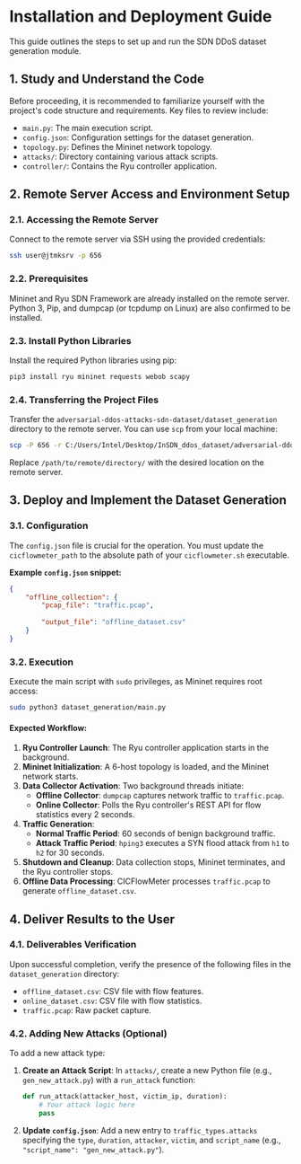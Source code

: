 # Installation and Deployment Guide

This guide outlines the steps to set up and run the SDN DDoS dataset generation module.

## 1. Study and Understand the Code

Before proceeding, it is recommended to familiarize yourself with the project's code structure and requirements. Key files to review include:

-   `main.py`: The main execution script.
-   `config.json`: Configuration settings for the dataset generation.
-   `topology.py`: Defines the Mininet network topology.
-   `attacks/`: Directory containing various attack scripts.
-   `controller/`: Contains the Ryu controller application.

## 2. Remote Server Access and Environment Setup

### 2.1. Accessing the Remote Server

Connect to the remote server via SSH using the provided credentials:

```bash
ssh user@jtmksrv -p 656
```

### 2.2. Prerequisites

Mininet and Ryu SDN Framework are already installed on the remote server. Python 3, Pip, and dumpcap (or tcpdump on Linux) are also confirmed to be installed.

### 2.3. Install Python Libraries

Install the required Python libraries using pip:

```bash
pip3 install ryu mininet requests webob scapy
```

### 2.4. Transferring the Project Files

Transfer the `adversarial-ddos-attacks-sdn-dataset/dataset_generation` directory to the remote server. You can use `scp` from your local machine:

```bash
scp -P 656 -r C:/Users/Intel/Desktop/InSDN_ddos_dataset/adversarial-ddos-attacks-sdn-dataset/dataset_generation user@jtmksrv:/path/to/remote/directory/
```

Replace `/path/to/remote/directory/` with the desired location on the remote server.

## 3. Deploy and Implement the Dataset Generation

### 3.1. Configuration

The `config.json` file is crucial for the operation. You must update the `cicflowmeter_path` to the absolute path of your `cicflowmeter.sh` executable.

**Example `config.json` snippet:**
```json
{
    "offline_collection": {
        "pcap_file": "traffic.pcap",
        
        "output_file": "offline_dataset.csv"
    }
}
```

### 3.2. Execution

Execute the main script with `sudo` privileges, as Mininet requires root access:

```bash
sudo python3 dataset_generation/main.py
```

#### Expected Workflow:

1.  **Ryu Controller Launch**: The Ryu controller application starts in the background.
2.  **Mininet Initialization**: A 6-host topology is loaded, and the Mininet network starts.
3.  **Data Collector Activation**: Two background threads initiate:
    -   **Offline Collector**: `dumpcap` captures network traffic to `traffic.pcap`.
    -   **Online Collector**: Polls the Ryu controller's REST API for flow statistics every 2 seconds.
4.  **Traffic Generation**:
    -   **Normal Traffic Period**: 60 seconds of benign background traffic.
    -   **Attack Traffic Period**: `hping3` executes a SYN flood attack from `h1` to `h2` for 30 seconds.
5.  **Shutdown and Cleanup**: Data collection stops, Mininet terminates, and the Ryu controller stops.
6.  **Offline Data Processing**: CICFlowMeter processes `traffic.pcap` to generate `offline_dataset.csv`.

## 4. Deliver Results to the User

### 4.1. Deliverables Verification

Upon successful completion, verify the presence of the following files in the `dataset_generation` directory:

-   `offline_dataset.csv`: CSV file with flow features.
-   `online_dataset.csv`: CSV file with flow statistics.
-   `traffic.pcap`: Raw packet capture.

### 4.2. Adding New Attacks (Optional)

To add a new attack type:

1.  **Create an Attack Script**: In `attacks/`, create a new Python file (e.g., `gen_new_attack.py`) with a `run_attack` function:
    ```python
    def run_attack(attacker_host, victim_ip, duration):
        # Your attack logic here
        pass
    ```

2.  **Update `config.json`**: Add a new entry to `traffic_types.attacks` specifying the `type`, `duration`, `attacker`, `victim`, and `script_name` (e.g., `"script_name": "gen_new_attack.py"`).
